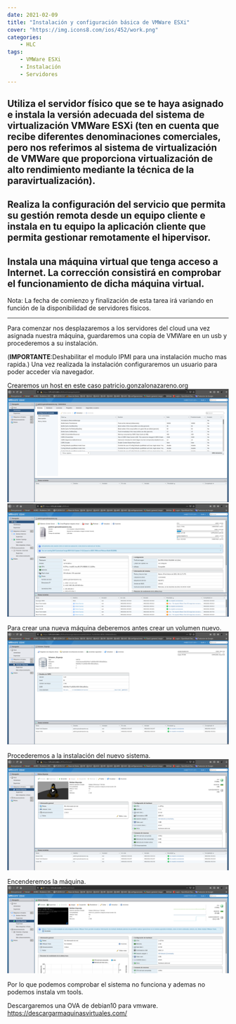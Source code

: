 ```yaml
---
date: 2021-02-09
title: "Instalación y configuración básica de VMWare ESXi"
cover: "https://img.icons8.com/ios/452/work.png"
categories: 
    - HLC
tags:
    - VMWare ESXi
    - Instalación
    - Servidores
---
```



## Utiliza el servidor físico que se te haya asignado e instala la versión adecuada del sistema de virtualización VMWare ESXi (ten en cuenta que recibe diferentes denominaciones comerciales, pero nos referimos al sistema de virtualización de VMWare que proporciona virtualización de alto rendimiento mediante la técnica de la paravirtualización).

## Realiza la configuración del servicio que permita su gestión remota desde un equipo cliente e instala en tu equipo la aplicación cliente que permita gestionar remotamente el hipervisor.

## Instala una máquina virtual que tenga acceso a Internet. La corrección consistirá en comprobar el funcionamiento de dicha máquina virtual.

Nota: La fecha de comienzo y finalización de esta tarea irá variando en función de la disponibilidad de servidores físicos.
<hr>

Para comenzar nos desplazaremos a los servidores del cloud una vez asignada nuestra máquina, guardaremos una copia de VMWare en un usb y procederemos a su instalación.

(**IMPORTANTE**:Deshabilitar el modulo IPMI para una instalación mucho mas rapida.)
Una vez realizada la instalación configuraremos un usuario para poder acceder vía navegador.

Crearemos un host en este caso patricio.gonzalonazareno.org
![PracticaImg](images/hlc/vmware.png "Prueba de acceso")
![PracticaImg](images/hlc/vmware-host.png "host")

Para crear una nueva máquina deberemos antes crear un volumen nuevo.
![PracticaImg](images/hlc/volumen-vmware.png "creación de volumen")

Procederemos a la instalación del nuevo sistema.
![PracticaImg](images/hlc/vmware-esponja.png "instalación del sistema")

Encenderemos la máquina.
![PracticaImg](images/hlc/vmware-esponja2.png "on sistema")

Por lo que podemos comprobar el sistema no funciona y ademas no podemos instala vm tools.

Descargaremos una OVA de debian10 para vmware. https://descargarmaquinasvirtuales.com/


